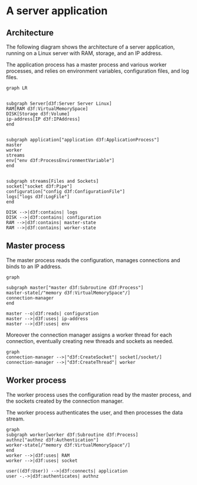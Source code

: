 # A server application

## Architecture

The following diagram shows the architecture of a server application,
running on a Linux server with RAM, storage, and an IP address.

The application process has a master process and various worker processes,
and relies on environment variables, configuration files, and log files.

```mermaid
graph LR


subgraph Server[d3f:Server Server Linux]
RAM[RAM d3f:VirtualMemorySpace]
DISK[Storage d3f:Volume]
ip-address[IP d3f:IPAddress]
end


subgraph application["application d3f:ApplicationProcess"]
master
worker
streams
env["env d3f:ProcessEnvironmentVariable"]
end


subgraph streams[Files and Sockets]
socket["socket d3f:Pipe"]
configuration["config d3f:ConfigurationFile"]
logs["logs d3f:LogFile"]
end

DISK -->|d3f:contains| logs
DISK -->|d3f:contains| configuration
RAM -->|d3f:contains| master-state
RAM -->|d3f:contains| worker-state
```

## Master process

The master process reads the configuration, manages connections and
binds to an IP address.

```mermaid
graph

subgraph master["master d3f:Subroutine d3f:Process"]
master-state[/"memory d3f:VirtualMemorySpace"/]
connection-manager
end

master --o|d3f:reads| configuration
master -->|d3f:uses| ip-address
master -->|d3f:uses| env
```

Moreover the connection manager assigns a worker thread for each connection,
eventually creating new threads and sockets as needed.

```mermaid
graph
connection-manager -->|"d3f:CreateSocket"| socket[/socket/]
connection-manager -->|"d3f:CreateThread"| worker
```


## Worker process

The worker process uses the configuration read by the master process,
and the sockets created by the connection manager.

The worker process authenticates the user, and then processes the data stream.

```mermaid
graph
subgraph worker[worker d3f:Subroutine d3f:Process]
authnz["authnz d3f:Authentication"]
worker-state[/"memory d3f:VirtualMemorySpace"/]
end
worker -->|d3f:uses| RAM
worker -->|d3f:uses| socket

user((d3f:User)) -->|d3f:connects| application
user -.->|d3f:authenticates| authnz
```
